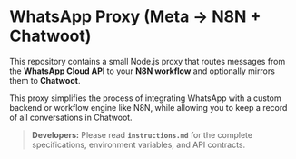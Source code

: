 # WhatsApp Proxy (Meta → N8N + Chatwoot)

This repository contains a small Node.js proxy that routes messages from the **WhatsApp Cloud API** to your **N8N workflow** and optionally mirrors them to **Chatwoot**.

This proxy simplifies the process of integrating WhatsApp with a custom backend or workflow engine like N8N, while allowing you to keep a record of all conversations in Chatwoot.

> **Developers:** Please read **`instructions.md`** for the complete specifications, environment variables, and API contracts.
